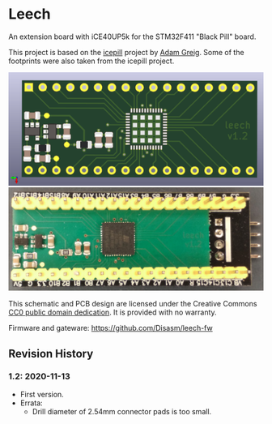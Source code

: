 # Leech

An extension board with iCE40UP5k for the STM32F411 "Black Pill" board.

This project is based on the [icepill] project by [Adam Greig].
Some of the footprints were also taken from the icepill project.

![PCB render](render.png)
![PCB photo](pcb_photo.jpg)

This schematic and PCB design are licensed under the
Creative Commons [CC0 public domain dedication].
It is provided with no warranty.

Firmware and gateware: https://github.com/Disasm/leech-fw

[icepill]: https://github.com/adamgreig/icepill
[Adam Greig]: https://github.com/adamgreig
[CC0 public domain dedication]: https://creativecommons.org/publicdomain/zero/1.0/

## Revision History

### 1.2: 2020-11-13

* First version.
* Errata:
    * Drill diameter of 2.54mm connector pads is too small.

